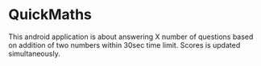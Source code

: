 # QuickMaths
This android application is about answering X number of questions based on addition of two numbers within 30sec time limit. 
Scores is updated simultaneously. 
